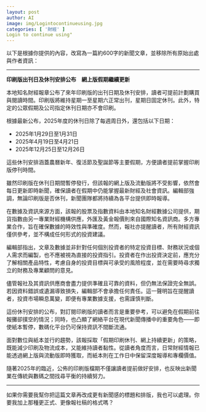 ```yaml
---
layout: post
author: AI
image: img/Logintocontinueusing.jpg
categories: [ '財經' ]
Login to continue using"
---
```

以下是根據你提供的內容，改寫為一篇約600字的新聞文章，並移除所有原始出處與作者資訊：  

---

**印刷版出刊日及休刊安排公布　網上版假期繼續更新**  

本地知名財經報章公布了來年印刷版的出刊日期及休刊安排，讀者可提前計劃購買與閱讀時間。印刷版將維持星期一至星期六正常出刊，星期日固定休刊。此外，特定的公眾假期及公司指定休刊日期亦不會印刷。  

根據最新公布，2025年度的休刊日除了每週周日外，還包括以下日期：  
- 2025年1月29日至1月31日  
- 2025年4月19日至4月21日  
- 2025年12月25日至12月26日  

這些休刊安排涵蓋農曆新年、復活節及聖誕節等主要假期，方便讀者提前掌握印刷版停刊時間。  

雖然印刷版在休刊日期間暫停發行，但該報的網上版及流動版將不受影響，依然會每日更新即時新聞，確保讀者在假期中仍能掌握最新財經及社會資訊。編輯部強調，無論印刷版是否休刊，新聞團隊都將持續為各平台提供即時報導。  

在數據及資訊來源方面，該報的股票及指數資料由本地知名財經數據公司提供，期貨指數由另一專業財經機構供應，外匯及黃金報價則來自國際知名資訊商。多方專業合作，旨在確保數據的時效性與準確度。然而，報社亦提醒讀者，所有財經資訊僅供參考，並不構成任何形式的投資建議。  

編輯部指出，文章及數據並非針對任何個別投資者的特定投資目標、財務狀況或個人需求而編製，也不應被視為直接的投資指引。投資者在作出投資決定前，應充分了解相關產品特性，考慮自身的投資目標與可承受的風險程度，並在需要時尋求獨立的財務及專業顧問的意見。  

儘管報社及其資訊供應商會盡力提供準確且可靠的資料，但仍無法保證完全無誤。若因資料錯誤或遺漏導致損失，編輯部不會承擔任何責任。這一聲明旨在提醒讀者，投資市場瞬息萬變，即便有專業數據支援，也需謹慎判斷。  

這份休刊安排的公布，對訂閱印刷版的讀者而言是重要參考，可以避免在假期前往報攤卻撲空的情況；同時，也凸顯了網絡平台在現代新聞傳播中的重要角色——即使紙本暫停，數碼化平台仍可保持資訊不間斷流通。  

面對數位與紙本並行的趨勢，該報採取「假期印刷休刊、網上持續更新」的策略，既能減少印刷及物流成本，又能維持讀者黏性。從讀者角度而言，日常財經情報已能透過網上版與流動版即時獲取，而紙本則在工作日中保留深度報導和專欄價值。  

隨著2025年的臨近，公佈的印刷版檔期不僅讓讀者提前做好安排，也反映出新聞業在傳統與數碼之間找尋平衡的持續努力。  

---  

如果你需要我幫你把這篇文章再改成更有新聞感的標題和排版，我也可以處理。你要我加上那種更正式、更像報社稿的格式嗎？